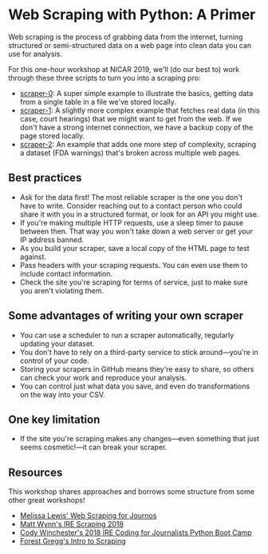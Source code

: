 # Web Scraping with Python: A Primer

Web scraping is the process of grabbing data from the internet, turning structured or semi-structured data on a web page into clean data you can use for analysis.

For this one-hour workshop at NICAR 2019, we'll (do our best to) work through these three scripts to turn you into a scraping pro:

* [scraper-0](scraper-0.ipynb): A super simple example to illustrate the basics, getting data from a single table in a file we've stored locally.
* [scraper-1](scraper-1.ipynb): A slightly more complex example that fetches real data (in this case, court hearings) that we might want to get from the web. If we don't have a strong internet connection, we have a backup copy of the page stored locally.
* [scraper-2](scraper-2.ipynb): An example that adds one more step of complexity, scraping a dataset (FDA warnings) that's broken across multiple web pages.

## Best practices

* Ask for the data first! The most reliable scraper is the one you don't have to write. Consider reaching out to a contact person who could share it with you in a structured format, or look for an API you might use.
* If you're making multiple HTTP requests, use a sleep timer to pause between then. That way you won't take down a web server or get your IP address banned.
* As you build your scraper, save a local copy of the HTML page to test against.
* Pass headers with your scraping requests. You can even use them to include contact information.
* Check the site you're scraping for terms of service, just to make sure you aren't violating them.

## Some advantages of writing your own scraper

* You can use a scheduler to run a scraper automatically, regularly updating your dataset.
* You don't have to rely on a third-party service to stick around—you're in control of your code.
* Storing your scrapers in GitHub means they're easy to share, so others can check your work and reproduce your analysis.
* You can control just what data you save, and even do transformations on the way into your CSV.

## One key limitation

* If the site you're scraping makes any changes—even something that just seems cosmetic!—it can break your scraper.

## Resources

This workshop shares approaches and borrows some structure from some other great workshops!

* [Melissa Lewis' Web Scraping for Journos](https://github.com/meli-lewis/web-scraping-for-journos)
* [Matt Wynn's IRE Scraping 2018](https://github.com/mattwynn1/IRE-scraping-2018)
* [Cody Winchester's 2018 IRE Coding for Journalists Python Boot Camp](https://github.com/ireapps/cfj-2018)
* [Forest Gregg's Intro to Scraping](https://github.com/fgregg/scraping-intro)
